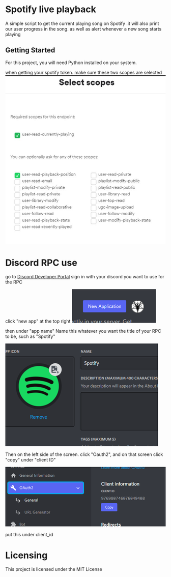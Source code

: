 # Spotify live playback 

A simple script to get the current playing song on Spotify
.it will also print our user progress in the song.
as well as alert whenever a new song starts playing
## Getting Started

For this project, you will need Python installed on your system.


when getting your spotify token. make sure these two scopes are selected
![picture of required spotify scopes](https://github.com/FernSch/spotify-live-playblack/blob/master/assets/scopes.jpg)


# Discord RPC use
go to [Discord Developer Portal](https://discord.com/developers)
sign in with your discord you want to use for the RPC

click "new app" at the top right
![picture of new app](https://github.com/FernSch/spotify-live-playblack/blob/master/assets/new_app.png)

then under "app name" Name this whatever you want the title of your RPC to be, such as "Spotify"

![app_name](https://github.com/FernSch/spotify-live-playblack/blob/master/assets/app_name.png)

Then on the left side of the screen. click "Oauth2", and on that screen click "copy" under "client ID"

![client_id](https://github.com/FernSch/spotify-live-playblack/blob/master/assets/client_id.png)

put this under client_id


# Licensing
This project is licensed under the MIT License 
